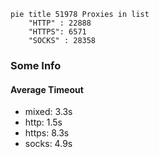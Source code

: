 
```mermaid
pie title 51978 Proxies in list
    "HTTP" : 22888
    "HTTPS": 6571
    "SOCKS" : 28358
```

### Some Info
#### Average Timeout

- mixed: 3.3s
- http: 1.5s
- https: 8.3s
- socks: 4.9s